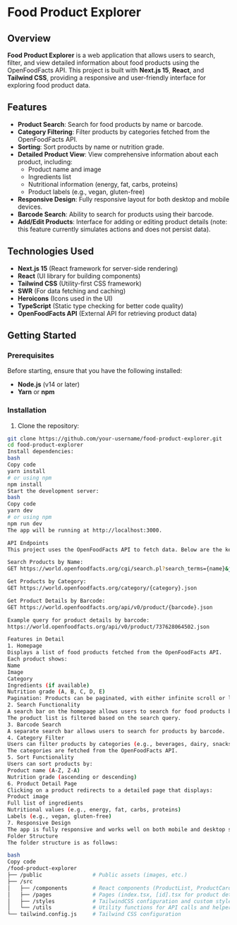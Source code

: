# Food Product Explorer

## Overview

**Food Product Explorer** is a web application that allows users to search, filter, and view detailed information about food products using the OpenFoodFacts API. This project is built with **Next.js 15**, **React**, and **Tailwind CSS**, providing a responsive and user-friendly interface for exploring food product data.

## Features

- **Product Search**: Search for food products by name or barcode.
- **Category Filtering**: Filter products by categories fetched from the OpenFoodFacts API.
- **Sorting**: Sort products by name or nutrition grade.
- **Detailed Product View**: View comprehensive information about each product, including:
  - Product name and image
  - Ingredients list
  - Nutritional information (energy, fat, carbs, proteins)
  - Product labels (e.g., vegan, gluten-free)
- **Responsive Design**: Fully responsive layout for both desktop and mobile devices.
- **Barcode Search**: Ability to search for products using their barcode.
- **Add/Edit Products**: Interface for adding or editing product details (note: this feature currently simulates actions and does not persist data).

## Technologies Used

- **Next.js 15** (React framework for server-side rendering)
- **React** (UI library for building components)
- **Tailwind CSS** (Utility-first CSS framework)
- **SWR** (For data fetching and caching)
- **Heroicons** (Icons used in the UI)
- **TypeScript** (Static type checking for better code quality)
- **OpenFoodFacts API** (External API for retrieving product data)

## Getting Started

### Prerequisites

Before starting, ensure that you have the following installed:

- **Node.js** (v14 or later)
- **Yarn** or **npm**

### Installation

1. Clone the repository:

```bash
git clone https://github.com/your-username/food-product-explorer.git
cd food-product-explorer
Install dependencies:
bash
Copy code
yarn install
# or using npm
npm install
Start the development server:
bash
Copy code
yarn dev
# or using npm
npm run dev
The app will be running at http://localhost:3000.

API Endpoints
This project uses the OpenFoodFacts API to fetch data. Below are the key endpoints used in the application:

Search Products by Name:
GET https://world.openfoodfacts.org/cgi/search.pl?search_terms={name}&json=true

Get Products by Category:
GET https://world.openfoodfacts.org/category/{category}.json

Get Product Details by Barcode:
GET https://world.openfoodfacts.org/api/v0/product/{barcode}.json

Example query for product details by barcode:
https://world.openfoodfacts.org/api/v0/product/737628064502.json

Features in Detail
1. Homepage
Displays a list of food products fetched from the OpenFoodFacts API.
Each product shows:
Name
Image
Category
Ingredients (if available)
Nutrition grade (A, B, C, D, E)
Pagination: Products can be paginated, with either infinite scroll or load-more functionality.
2. Search Functionality
A search bar on the homepage allows users to search for food products by name.
The product list is filtered based on the search query.
3. Barcode Search
A separate search bar allows users to search for products by barcode.
4. Category Filter
Users can filter products by categories (e.g., beverages, dairy, snacks).
The categories are fetched from the OpenFoodFacts API.
5. Sort Functionality
Users can sort products by:
Product name (A-Z, Z-A)
Nutrition grade (ascending or descending)
6. Product Detail Page
Clicking on a product redirects to a detailed page that displays:
Product image
Full list of ingredients
Nutritional values (e.g., energy, fat, carbs, proteins)
Labels (e.g., vegan, gluten-free)
7. Responsive Design
The app is fully responsive and works well on both mobile and desktop screens.
Folder Structure
The folder structure is as follows:

bash
Copy code
/food-product-explorer
├── /public                # Public assets (images, etc.)
├── /src
│   ├── /components        # React components (ProductList, ProductCard, etc.)
│   ├── /pages             # Pages (index.tsx, [id].tsx for product details)
│   ├── /styles            # TailwindCSS configuration and custom styles
│   └── /utils             # Utility functions for API calls and helpers
└── tailwind.config.js     # Tailwind CSS configuration

